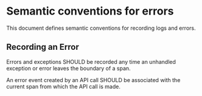 # Semantic conventions for errors

This document defines semantic conventions for recording logs and errors.

## Recording an Error

Errors and exceptions SHOULD be recorded any time an unhandled exception or error leaves the boundary of a span.

An error event created by an API call SHOULD be associated with the current span from which the API call is made.

